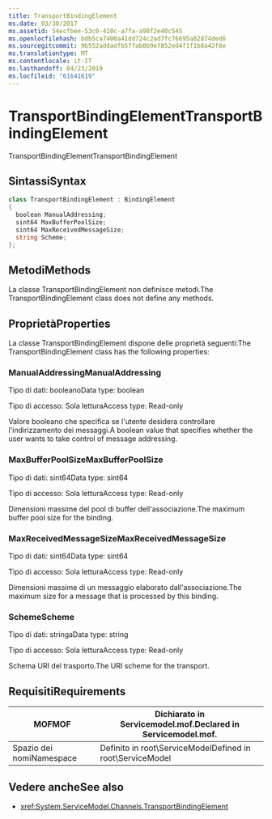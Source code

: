 ```yaml
---
title: TransportBindingElement
ms.date: 03/30/2017
ms.assetid: 54ecfbee-53c0-410c-a7fa-a98f2e40c545
ms.openlocfilehash: bdb5ca7400a41dd724c2ad7fc76695a82874ded6
ms.sourcegitcommit: 9b552addadfb57fab0b9e7852ed4f1f1b8a42f8e
ms.translationtype: MT
ms.contentlocale: it-IT
ms.lasthandoff: 04/23/2019
ms.locfileid: "61641619"
---
```

# <a name="transportbindingelement"></a><span data-ttu-id="4e5c3-102">TransportBindingElement</span><span class="sxs-lookup"><span data-stu-id="4e5c3-102">TransportBindingElement</span></span>
<span data-ttu-id="4e5c3-103">TransportBindingElement</span><span class="sxs-lookup"><span data-stu-id="4e5c3-103">TransportBindingElement</span></span>  
  
## <a name="syntax"></a><span data-ttu-id="4e5c3-104">Sintassi</span><span class="sxs-lookup"><span data-stu-id="4e5c3-104">Syntax</span></span>  
  
```csharp
class TransportBindingElement : BindingElement  
{  
  boolean ManualAddressing;  
  sint64 MaxBufferPoolSize;  
  sint64 MaxReceivedMessageSize;  
  string Scheme;  
};  
```  
  
## <a name="methods"></a><span data-ttu-id="4e5c3-105">Metodi</span><span class="sxs-lookup"><span data-stu-id="4e5c3-105">Methods</span></span>  
 <span data-ttu-id="4e5c3-106">La classe TransportBindingElement non definisce metodi.</span><span class="sxs-lookup"><span data-stu-id="4e5c3-106">The TransportBindingElement class does not define any methods.</span></span>  
  
## <a name="properties"></a><span data-ttu-id="4e5c3-107">Proprietà</span><span class="sxs-lookup"><span data-stu-id="4e5c3-107">Properties</span></span>  
 <span data-ttu-id="4e5c3-108">La classe TransportBindingElement dispone delle proprietà seguenti:</span><span class="sxs-lookup"><span data-stu-id="4e5c3-108">The TransportBindingElement class has the following properties:</span></span>  
  
### <a name="manualaddressing"></a><span data-ttu-id="4e5c3-109">ManualAddressing</span><span class="sxs-lookup"><span data-stu-id="4e5c3-109">ManualAddressing</span></span>  
 <span data-ttu-id="4e5c3-110">Tipo di dati: booleano</span><span class="sxs-lookup"><span data-stu-id="4e5c3-110">Data type: boolean</span></span>  
  
 <span data-ttu-id="4e5c3-111">Tipo di accesso: Sola lettura</span><span class="sxs-lookup"><span data-stu-id="4e5c3-111">Access type: Read-only</span></span>  
  
 <span data-ttu-id="4e5c3-112">Valore booleano che specifica se l'utente desidera controllare l'indirizzamento dei messaggi.</span><span class="sxs-lookup"><span data-stu-id="4e5c3-112">A boolean value that specifies whether the user wants to take control of message addressing.</span></span>  
  
### <a name="maxbufferpoolsize"></a><span data-ttu-id="4e5c3-113">MaxBufferPoolSize</span><span class="sxs-lookup"><span data-stu-id="4e5c3-113">MaxBufferPoolSize</span></span>  
 <span data-ttu-id="4e5c3-114">Tipo di dati: sint64</span><span class="sxs-lookup"><span data-stu-id="4e5c3-114">Data type: sint64</span></span>  
  
 <span data-ttu-id="4e5c3-115">Tipo di accesso: Sola lettura</span><span class="sxs-lookup"><span data-stu-id="4e5c3-115">Access type: Read-only</span></span>  
  
 <span data-ttu-id="4e5c3-116">Dimensioni massime del pool di buffer dell'associazione.</span><span class="sxs-lookup"><span data-stu-id="4e5c3-116">The maximum buffer pool size for the binding.</span></span>  
  
### <a name="maxreceivedmessagesize"></a><span data-ttu-id="4e5c3-117">MaxReceivedMessageSize</span><span class="sxs-lookup"><span data-stu-id="4e5c3-117">MaxReceivedMessageSize</span></span>  
 <span data-ttu-id="4e5c3-118">Tipo di dati: sint64</span><span class="sxs-lookup"><span data-stu-id="4e5c3-118">Data type: sint64</span></span>  
  
 <span data-ttu-id="4e5c3-119">Tipo di accesso: Sola lettura</span><span class="sxs-lookup"><span data-stu-id="4e5c3-119">Access type: Read-only</span></span>  
  
 <span data-ttu-id="4e5c3-120">Dimensioni massime di un messaggio elaborato dall'associazione.</span><span class="sxs-lookup"><span data-stu-id="4e5c3-120">The maximum size for a message that is processed by this binding.</span></span>  
  
### <a name="scheme"></a><span data-ttu-id="4e5c3-121">Scheme</span><span class="sxs-lookup"><span data-stu-id="4e5c3-121">Scheme</span></span>  
 <span data-ttu-id="4e5c3-122">Tipo di dati: stringa</span><span class="sxs-lookup"><span data-stu-id="4e5c3-122">Data type: string</span></span>  
  
 <span data-ttu-id="4e5c3-123">Tipo di accesso: Sola lettura</span><span class="sxs-lookup"><span data-stu-id="4e5c3-123">Access type: Read-only</span></span>  
  
 <span data-ttu-id="4e5c3-124">Schema URI del trasporto.</span><span class="sxs-lookup"><span data-stu-id="4e5c3-124">The URI scheme for the transport.</span></span>  
  
## <a name="requirements"></a><span data-ttu-id="4e5c3-125">Requisiti</span><span class="sxs-lookup"><span data-stu-id="4e5c3-125">Requirements</span></span>  
  
|<span data-ttu-id="4e5c3-126">MOF</span><span class="sxs-lookup"><span data-stu-id="4e5c3-126">MOF</span></span>|<span data-ttu-id="4e5c3-127">Dichiarato in Servicemodel.mof.</span><span class="sxs-lookup"><span data-stu-id="4e5c3-127">Declared in Servicemodel.mof.</span></span>|  
|---------|-----------------------------------|  
|<span data-ttu-id="4e5c3-128">Spazio dei nomi</span><span class="sxs-lookup"><span data-stu-id="4e5c3-128">Namespace</span></span>|<span data-ttu-id="4e5c3-129">Definito in root\ServiceModel</span><span class="sxs-lookup"><span data-stu-id="4e5c3-129">Defined in root\ServiceModel</span></span>|  
  
## <a name="see-also"></a><span data-ttu-id="4e5c3-130">Vedere anche</span><span class="sxs-lookup"><span data-stu-id="4e5c3-130">See also</span></span>

- <xref:System.ServiceModel.Channels.TransportBindingElement>
